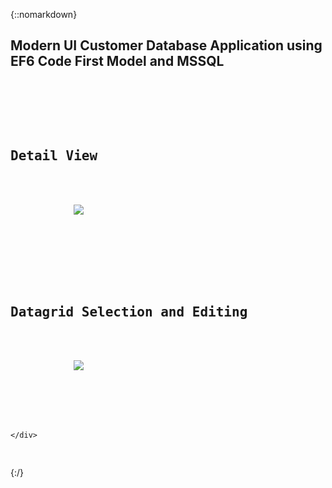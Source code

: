 
{::nomarkdown}
<h2>Modern UI Customer Database Application using EF6 Code First Model and MSSQL</h2>
<pre>
    <div class="container">
      <div class="block two first">
            <h2>Detail View</h2>
            <div class="wrap">
            <img src="https://github.com/MaxReinerWPF/Kundenverwaltung/blob/Metro_Styles/Resources/DetailansichtBeispiel.png" />
            </div>
        </div>
        <div class="block two first">
            <h2>Datagrid Selection and Editing</h2>
            <div class="wrap">
            <img src="https://github.com/MaxReinerWPF/Kundenverwaltung/blob/Metro_Styles/Resources/DataGridBeispiel.png" />
            </div>
        </div>
      
    </div>
</pre>
{:/}
